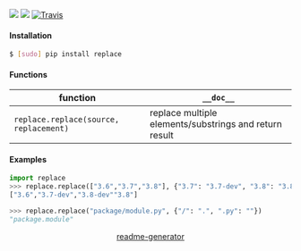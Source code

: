 <!--
https://pypi.org/project/readme-generator/
-->

[![](https://img.shields.io/pypi/pyversions/replace.svg?longCache=True)](https://pypi.org/project/replace/)
[![](https://img.shields.io/pypi/v/replace.svg?maxAge=3600)](https://pypi.org/project/replace/)
[![Travis](https://api.travis-ci.org/looking-for-a-job/replace.py.svg?branch=master)](https://travis-ci.org/looking-for-a-job/replace.py/)

#### Installation
```bash
$ [sudo] pip install replace
```

#### Functions
function|`__doc__`
-|-
`replace.replace(source, replacement)` |replace multiple elements/substrings and return result

#### Examples
```python
import replace
>>> replace.replace(["3.6","3.7","3.8"], {"3.7": "3.7-dev", "3.8": "3.8-dev"})
["3.6","3.7-dev","3.8-dev""3.8"]
```

```python
>>> replace.replace("package/module.py", {"/": ".", ".py": ""})
"package.module"
```

<p align="center">
    <a href="https://pypi.org/project/readme-generator/">readme-generator</a>
</p>